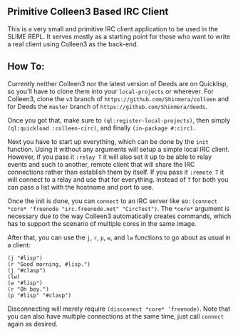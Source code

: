 ## Primitive Colleen3 Based IRC Client
This is a very small and primitive IRC client application to be used in the SLIME REPL. It serves mostly as a starting point for those who want to write a real client using Colleen3 as the back-end.

## How To:
Currently neither Colleen3 nor the latest version of Deeds are on Quicklisp, so you'll have to clone them into your `local-projects` or wherever. 
For Colleen3, clone the `v3` branch of `https://github.com/Shinmera/colleen` and for Deeds the `master` branch of `https://github.com/Shinmera/deeds`.

Once you got that, make sure to `(ql:register-local-projects)`, then simply `(ql:quickload :colleen-circ)`, and finally `(in-package #:circ)`.

Next you have to start up everything, which can be done by the `init` function. Using it without any arguments will setup a simple local IRC client. However, if you pass it `:relay T` it will also set it up to be able to relay events and such to another, remote client that will share the IRC connections rather than establish them by itself. If you pass it `:remote T` it will connect to a relay and use that for everything. Instead of `T` for both you can pass a list with the hostname and port to use.

Once the init is done, you can `connect` to an IRC server like so: `(connect *core* 'freenode "irc.freenode.net" "CircTest")`. The `*core*` argument is necessary due to the way Colleen3 automatically creates commands, which has to support the scenario of multiple cores in the same image.

After that, you can use the `j`, `r`, `p`, `w`, and `lw` functions to go about as usual in a client:

```
(j "#lisp")
(r "Good morning, #lisp.")
(j "#clasp")
(lw)
(w "#lisp")
(r "Oh boy.")
(p "#lisp" "#clasp")
```

Disconnecting will merely require `(disconnect *core* 'freenode)`. Note that you can also have multiple connections at the same time, just call `connect` again as desired.
